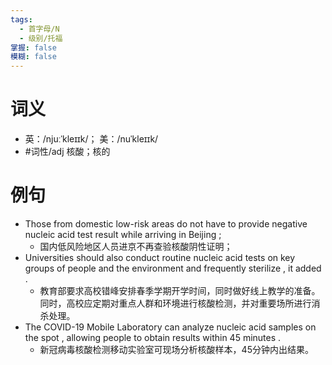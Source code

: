```yaml
---
tags:
  - 首字母/N
  - 级别/托福
掌握: false
模糊: false
---
```

# 词义
- 英：/njuːˈkleɪɪk/； 美：/nuˈkleɪɪk/
- #词性/adj  核酸；核的
# 例句
- Those from domestic low-risk areas do not have to provide negative nucleic acid test result while arriving in Beijing ;
	- 国内低风险地区人员进京不再查验核酸阴性证明；
- Universities should also conduct routine nucleic acid tests on key groups of people and the environment and frequently sterilize , it added .
	- 教育部要求高校错峰安排春季学期开学时间，同时做好线上教学的准备。同时，高校应定期对重点人群和环境进行核酸检测，并对重要场所进行消杀处理。
- The COVID-19 Mobile Laboratory can analyze nucleic acid samples on the spot , allowing people to obtain results within 45 minutes .
	- 新冠病毒核酸检测移动实验室可现场分析核酸样本，45分钟内出结果。
